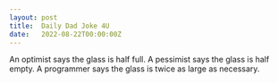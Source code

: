 ```yaml
---
layout: post
title:  Daily Dad Joke 4U
date:   2022-08-22T00:00:00Z
---
```

An optimist says the glass is half full. A pessimist says the glass is half empty. A programmer says the glass is twice as large as necessary.
